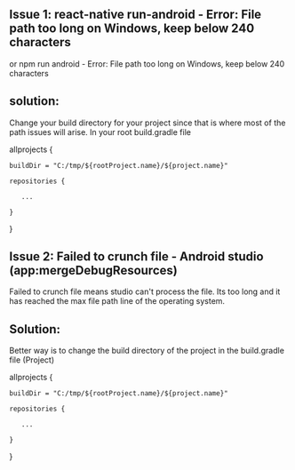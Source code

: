 ## Issue 1: react-native run-android - Error: File path too long on Windows, keep below 240 characters
or npm run android -  Error: File path too long on Windows, keep below 240 characters

## solution: 
Change your build directory for your project since that is where most of the path issues will arise. 
In your root build.gradle file


allprojects {

    buildDir = "C:/tmp/${rootProject.name}/${project.name}"
    
    repositories {
    
       ...
       
    }   
}


## Issue 2: Failed to crunch file - Android studio (app:mergeDebugResources)
Failed to crunch file means studio can't process the file. Its too long and it has reached the max file path line of the operating system.
## Solution: 

Better way is to change the build directory of the project in the build.gradle file (Project)


allprojects {

    buildDir = "C:/tmp/${rootProject.name}/${project.name}"
    
    repositories {
    
       ...
       
    }
}
